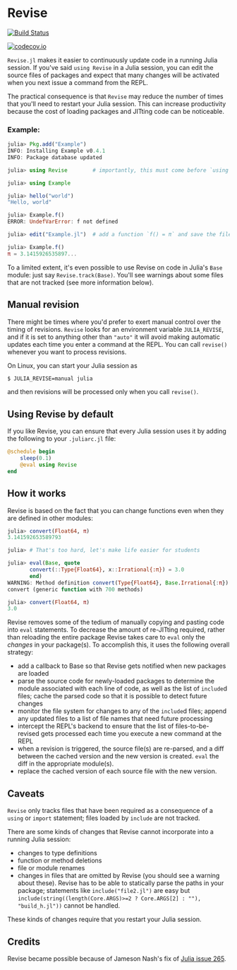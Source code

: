 # Revise

[![Build Status](https://travis-ci.org/timholy/Revise.jl.svg?branch=master)](https://travis-ci.org/timholy/Revise.jl)

[![codecov.io](http://codecov.io/github/timholy/Revise.jl/coverage.svg?branch=master)](http://codecov.io/github/timholy/Revise.jl?branch=master)

`Revise.jl` makes it easier to continuously update code in a running
Julia session.  If you've said `using Revise` in a Julia session, you
can edit the source files of packages and expect that many changes
will be activated when you next issue a command from the REPL.

The practical consequence is that `Revise` may reduce the number of
times that you'll need to restart your Julia session. This can
increase productivity because the cost of loading packages and JITting
code can be noticeable.

### Example:

```julia
julia> Pkg.add("Example")
INFO: Installing Example v0.4.1
INFO: Package database updated

julia> using Revise        # importantly, this must come before `using Example`

julia> using Example

julia> hello("world")
"Hello, world"

julia> Example.f()
ERROR: UndefVarError: f not defined

julia> edit("Example.jl")  # add a function `f() = π` and save the file

julia> Example.f()
π = 3.1415926535897...
```

To a limited extent, it's even possible to use Revise on code in
Julia's `Base` module: just say `Revise.track(Base)`. You'll see
warnings about some files that are not tracked (see more information
below).

## Manual revision

There might be times where you'd prefer to exert manual control over
the timing of revisions. `Revise` looks for an environment variable
`JULIA_REVISE`, and if it is set to anything other than `"auto"` it
will avoid making automatic updates each time you enter a command at
the REPL. You can call `revise()` whenever you want to process
revisions.

On Linux, you can start your Julia session as

```sh
$ JULIA_REVISE=manual julia
```

and then revisions will be processed only when you call `revise()`.

## Using Revise by default

If you like Revise, you can ensure that every Julia session uses it by
adding the following to your `.juliarc.jl` file:

```julia
@schedule begin
    sleep(0.1)
    @eval using Revise
end
```

## How it works

Revise is based on the fact that you can change functions even when
they are defined in other modules:

```julia
julia> convert(Float64, π)
3.141592653589793

julia> # That's too hard, let's make life easier for students

julia> eval(Base, quote
       convert(::Type{Float64}, x::Irrational{:π}) = 3.0
       end)
WARNING: Method definition convert(Type{Float64}, Base.Irrational{:π}) in module Base at irrationals.jl:130 overwritten at REPL[2]:2.
convert (generic function with 700 methods)

julia> convert(Float64, π)
3.0
```

Revise removes some of the tedium of manually copying and pasting code
into `eval` statements.  To decrease the amount of re-JITting
required, rather than reloading the entire package Revise takes care
to `eval` only the *changes* in your package(s).  To accomplish this,
it uses the following overall strategy:

- add a callback to Base so that Revise gets notified when new
  packages are loaded
- parse the source code for newly-loaded packages to determine the
  module associated with each line of code, as well as the list of
  `include`d files; cache the parsed code so that it is possible to
  detect future changes
- monitor the file system for changes to any of the `include`d files;
  append any updated files to a list of file names that need future
  processing
- intercept the REPL's backend to ensure that the list of
  files-to-be-revised gets processed each time you execute a new
  command at the REPL
- when a revision is triggered, the source file(s) are re-parsed, and
  a diff between the cached version and the new version is
  created. `eval` the diff in the appropriate module(s).
- replace the cached version of each source file with the new version.

## Caveats

`Revise` only tracks files that have been required as a consequence of
a `using` or `import` statement; files loaded by `include` are not
tracked.

There are some kinds of changes that Revise cannot incorporate into a running Julia session:

- changes to type definitions
- function or method deletions
- file or module renames
- changes in files that are omitted by Revise (you should see a warning about these). Revise has to be able to statically parse the paths in your package; statements like `include("file2.jl")` are easy but `include(string((length(Core.ARGS)>=2 ? Core.ARGS[2] : ""), "build_h.jl"))` cannot be handled.

These kinds of changes require that you restart your Julia session.

## Credits

Revise became possible because of Jameson Nash's fix of [Julia issue 265](https://github.com/JuliaLang/julia/issues/265).
